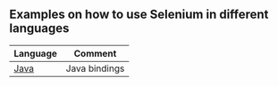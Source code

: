 ## Examples on how to use Selenium in different languages

| Language | Comment |
| -------- | ------- |
| [Java](./java) | Java bindings |